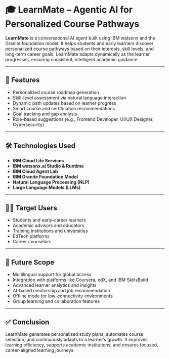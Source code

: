 # 🎓 LearnMate – Agentic AI for Personalized Course Pathways

**LearnMate** is a conversational AI agent built using IBM watsonx and the Granite foundation model. It helps students and early learners discover personalized course pathways based on their interests, skill levels, and long-term career goals. LearnMate adapts dynamically as the learner progresses, ensuring consistent, intelligent academic guidance.

---

## 🚀 Features

- Personalized course roadmap generation
- Skill-level assessment via natural language interaction
- Dynamic path updates based on learner progress
- Smart course and certification recommendations
- Goal tracking and gap analysis
- Role-based suggestions (e.g., Frontend Developer, UI/UX Designer, Cybersecurity)

---

## 🛠️ Technologies Used

- **IBM Cloud Lite Services**
- **IBM watsonx.ai Studio & Runtime**
- **IBM Cloud Agent Lab**
- **IBM Granite Foundation Model**
- **Natural Language Processing (NLP)**
- **Large Language Models (LLMs)**

---

## 🧑‍💼 Target Users

- Students and early-career learners
- Academic advisors and educators
- Training institutions and universities
- EdTech platforms
- Career counselors

---

## 🔮 Future Scope

- Multilingual support for global access
- Integration with platforms like Coursera, edX, and IBM SkillsBuild
- Advanced learner analytics and insights
- AI-based mentorship and job recommendation
- Offline mode for low-connectivity environments
- Group learning and collaboration features

---

## ✅ Conclusion

LearnMate generates personalized study plans, automates course selection, and continuously adapts to a learner’s growth. It improves learning efficiency, supports academic institutions, and ensures focused, career-aligned learning journeys.
